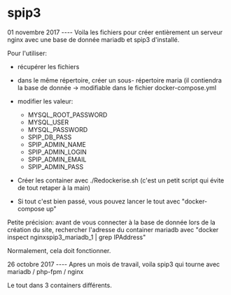 # spip3
01 novembre 2017
---- Voila les fichiers pour créer entièrement un serveur nginx avec une base de donnée mariadb et spip3 d'installé.

Pour l'utiliser:

  * récupérer les fichiers

  * dans le même répertoire, créer un sous- répertoire maria (il contiendra la base de donnée -> modifiable dans le fichier docker-compose.yml

  * modifier les valeur: 
      - MYSQL_ROOT_PASSWORD
      - MYSQL_USER
      - MYSQL_PASSWORD
      - SPIP_DB_PASS
      - SPIP_ADMIN_NAME
      - SPIP_ADMIN_LOGIN
      - SPIP_ADMIN_EMAIL
      - SPIP_ADMIN_PASS
  * Créer les container avec ./Redockerise.sh  (c'est un petit script qui évite de tout retaper à la main)
  * Si tout c'est bien passé, vous pouvez lancer le tout avec "docker-compose up"

Petite précision: avant de vous connecter à la base de donnée lors de la création du site, rechercher l'adresse du container mariadb avec "docker inspect nginxspip3_mariadb_1 | grep IPAddress"

Normalement, cela doit fonctionner.


26 octobre 2017
---- Apres un mois de travail, voila spip3 qui tourne avec mariadb / php-fpm / nginx

Le tout dans 3 containers différents.


